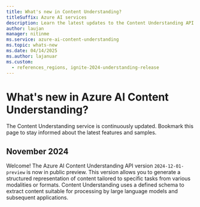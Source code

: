 ```yaml
---
title: What's new in Content Understanding?
titleSuffix: Azure AI services
description: Learn the latest updates to the Content Understanding API.
author: laujan
manager: nitinme
ms.service: azure-ai-content-understanding
ms.topic: whats-new
ms.date: 04/14/2025
ms.author: lajanuar
ms.custom:
  - references_regions, ignite-2024-understanding-release
---
```


# What's new in Azure AI Content Understanding?

The Content Understanding service is continuously updated. Bookmark this page to stay informed about the latest features and samples.

## November 2024
Welcome! The Azure AI Content Understanding API version `2024-12-01-preview` is now in public preview. This version allows you to generate a structured representation of content tailored to specific tasks from various modalities or formats. Content Understanding uses a defined schema to extract content suitable for processing by large language models and subsequent applications.
